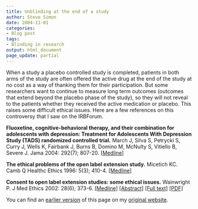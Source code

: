 ```yaml
---
title: Unblinding at the end of a study
author: Steve Simon
date: 2004-11-01
categories:
- Blog post
tags:
- Blinding in research
output: html_document
page_update: partial
---
```

When a study a placebo controlled study is completed, patients in both
arms of the study are often offered the active drug at the end of the
study at no cost as a way of thanking them for their participation. But
some researchers want to continue to measure long term outcomes
(outcomes that extend beyond the placebo phase of the study), so they
will not reveal to the patients whether they received the active
medication or placebo. This raises some difficult ethical issues. Here
are a few references on this controversy that I saw on the IRBForum.

**Fluoxetine, cognitive-behavioral therapy, and their combination for
adolescents with depression: Treatment for Adolescents With Depression
Study (TADS) randomized controlled trial.** March J, Silva S, Petrycki
S, Curry J, Wells K, Fairbank J, Burns B, Domino M, McNulty S, Vitiello
B, Severe J. Jama 2004: 292(7); 807-20.
[\[Medline\]](http://www.ncbi.nlm.nih.gov/entrez/query.fcgi?cmd=Retrieve&db=PubMed&list_uids=15315995&dopt=Abstract)

**The ethical problems of the open label extension study.** Micetich KC.
Camb Q Healthc Ethics 1996: 5(3); 410-4.
[\[Medline\]](http://www.ncbi.nlm.nih.gov/entrez/query.fcgi?cmd=Retrieve&db=PubMed&list_uids=8862827&dopt=Abstract)

**Consent to open label extension studies: some ethical issues.**
Wainwright P. J Med Ethics 2002: 28(6); 373-6.
[\[Medline\]](http://www.ncbi.nlm.nih.gov/entrez/query.fcgi?cmd=Retrieve&db=PubMed&list_uids=12468657&dopt=Abstract)
[\[Abstract\]](http://jme.bmjjournals.com/cgi/content/abstract/28/6/373)
[\[Full text\]](http://jme.bmjjournals.com/cgi/content/full/28/6/373)
[\[PDF\]](http://jme.bmjjournals.com/cgi/reprint/28/6/373.pdf)

You can find an [earlier version](http://www.pmean.com/04/UnblindingStudy.html) of this page on my [original website](http://www.pmean.com/original_site.html).
